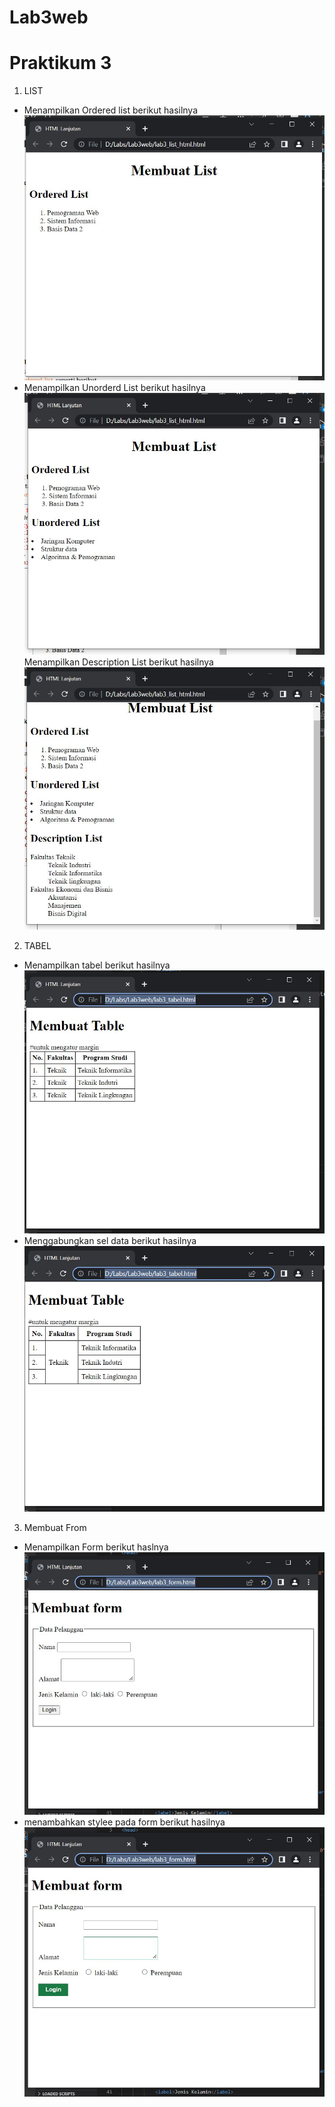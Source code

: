 # Lab3web
# Praktikum 3

1. LIST
* Menampilkan Ordered list
berikut hasilnya
![gambar 1](screen/L1.JPG)
* Menampilkan Unorderd List
berikut hasilnya
![gambar 2](screen/L2.JPG)
Menampilkan Description List
berikut hasilnya
![gambar 3](screen/L3.JPG)

2. TABEL
* Menampilkan tabel
berikut hasilnya
![gambar 4](screen/1.JPG)
* Menggabungkan sel data
berikut hasilnya
![gambar 5](screen/2.JPG)

3. Membuat From
* Menampilkan Form
berikut haslnya
![gambar 6](screen/3.JPG)
* menambahkan stylee pada form
berikut hasilnya
![gambar 7](screen/4.JPG)

